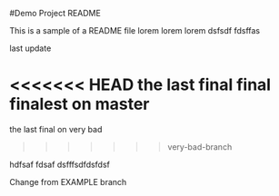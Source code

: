 #Demo Project README

This is a sample of a README file
lorem lorem
lorem
dsfsdf
fdsffas


last update



<<<<<<< HEAD
the last final final finalest on master 
=======
the last final on very bad 
>>>>>>> very-bad-branch



hdfsaf
fdsaf
dsfffsdfdsfdsf


Change from EXAMPLE branch
